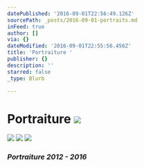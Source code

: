 ```yaml
---
datePublished: '2016-09-01T22:56:49.126Z'
sourcePath: _posts/2016-09-01-portraits.md
inFeed: true
author: []
via: {}
dateModified: '2016-09-01T22:55:56.456Z'
title: 'Portraiture '
publisher: {}
description: ''
starred: false
_type: Blurb

---
```

# Portraiture ![](https://the-grid-user-content.s3-us-west-2.amazonaws.com/bb135b63-da81-4e9b-b7b1-b091cb846124.jpg)
![](https://the-grid-user-content.s3-us-west-2.amazonaws.com/46685c6b-f473-49fe-bd8e-6c6aba7db368.jpg)
![](https://the-grid-user-content.s3-us-west-2.amazonaws.com/2e2356cb-d42a-47cd-8c17-7ae80bda867b.jpg)
![](https://the-grid-user-content.s3-us-west-2.amazonaws.com/ee242e9a-0123-43bd-8ec6-05f2719ddcde.jpg)

### _Portraiture 2012 - 2016_
